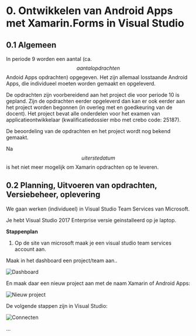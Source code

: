 # 0. Ontwikkelen van Android Apps met Xamarin.Forms in Visual Studio

## 0.1 Algemeen

In periode 9 worden een aantal (ca. $$aantalopdrachten$$ Andoid Apps opdrachten) opgegeven. Het zijn allemaal losstaande Android Apps, die individueel moeten worden gemaakt en opgeleverd.

De opdrachten zijn voorbereidend aan het project die voor periode 10 is gepland. Zijn de opdrachten eerder opgeleverd dan kan er ook eerder aan het project worden begonnen (in overleg met en goedkeuring van de docent). Het project bevat alle onderdelen voor het examen van applicatieontwikkelaar (kwalificatiedossier mbo met crebo code: 25187).

De beoordeling van de opdrachten en het project wordt nog bekend gemaakt.

Na $$uiterstedatum$$ is het niet meer mogelijk om Xamarin opdrachten op te leveren.

## 0.2  Planning, Uitvoeren van opdrachten, Versiebeheer, oplevering

We gaan werken (individueel) in Visual Studio Team Services van Microsoft.

Je hebt Visual Studio 2017 Enterprise versie geinstalleerd op je laptop.

__Stappenplan__

1. Op de site van microsoft maak je een visual studio team services account aan.

Maak in het dashboard een project/team aan..

![Dashboard](https://github.com/ictacademiekw1c/opdrachten-repository/blob/master/xamarin/images/dashboardmts.png?raw=true)

En maak daar een nieuw project aan met de naam Xamarin of Android Apps:

![Nieuw project](https://github.com/ictacademiekw1c/opdrachten-repository/blob/master/xamarin/images/tsproject.png?raw=true)

De volgende stappen zijn in Visual Studio:

![Connecten](https://github.com/ictacademiekw1c/opdrachten-repository/blob/master/xamarin/images/connectmts.png?raw=true)

...